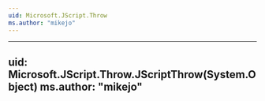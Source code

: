 ```yaml
---
uid: Microsoft.JScript.Throw
ms.author: "mikejo"
---
```


---
uid: Microsoft.JScript.Throw.JScriptThrow(System.Object)
ms.author: "mikejo"
---
